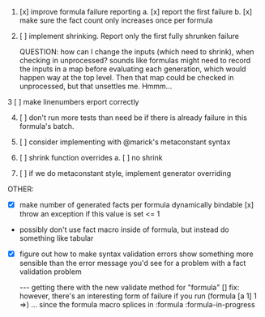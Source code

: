 
1. [x] improve formula failure reporting
 a. [x] report the first failure
 b. [x] make sure the fact count only increases once per formula
  
2. [ ] implement shrinking.  Report only the first fully shrunken failure

   QUESTION: how can I change the inputs (which need to shrink), when checking in unprocessed? sounds like formulas 
   might need to record the inputs in a map before evaluating each generation, which would 
   happen way at the top level.  Then that map could be checked in unprocessed, but that 
   unsettles me. Hmmm...
 
3  [ ] make linenumbers erport correctly

4. [ ] don't run more tests than need be if there is already failure in this formula's batch.

5. [ ] consider implementing with @marick's metaconstant syntax

6. [ ] shrink function overrides
 a. [ ] no shrink
  
7. [ ] if we do metaconstant style, implement generator overriding


OTHER:

* [x] make number of generated facts per formula dynamically bindable
      [x] throw an exception if this value is set <= 1
   
* possibly don't use fact macro inside of formula, but instead do something like tabular

* [x] figure out how to make syntax validation errors show something more sensible than the 
      error message you'd see for a problem with a fact validation problem
  
    --- getting there with the new validate method for "formula"
       [] fix:  however, there's an interesting form of failure if you run (formula [a 1] 1 =>)
          ... since the formula macro splices in :formula :formula-in-progress